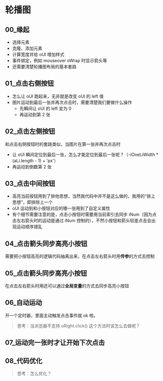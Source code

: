 # 轮播图

## 00_缘起

- 选择元素
- 克隆、添加元素
- 计算宽度并给 oUl 增加样式
- 事件绑定，例如 mouseover oWrap 时显示箭头等
- 还需要清楚轮播图布局的基本套路

## 01_点击右侧按钮

- 怎么让 oUl 跑起来，无非就是改变 oUl 的 left 值
- 图片运动到最后一张并再次点击时，需要清楚我们要做什么操作
    - 先瞬间让 oUl 的 left 变为 0
    - 再运动到第 2 张

## 02_点击左侧按钮

和点击右侧按钮时的套路类似，当图片在第一张并再次点击时

- 让 oUl 瞬间定位到最后一张，怎么才能定位到最后一张呢？（-iOneLiWidth * (aLi.length - 1) + 'px'）
- 再运动到倒数第 2 张

## 03_点击中间按钮

- 高亮当前按钮用到了排他思想，当然我代码中并不是这么做的，我用的“排上思想”，即排除上一个
- oUl 运动到和小按钮对应的哪一张用到了自定义属性
- 有个细节需要注意的是，点击小按钮时需要用当前索引去同步 iNum（因为点击左右箭头时的运动是通过 iNum 控制的），不然小按钮和箭头较差点击会出现运动顺序错乱

## 04_点击箭头同步高亮小按钮

需要把小按钮高亮的逻辑代码抽离出来，在点击左右箭头时用**传参**的方式去控制

## 05_点击箭头同步高亮小按钮

在点击左右箭头时用还可以通过**全局变量**的方式去同步高亮小按钮

## 06_自动运动

开一个定时器，里面主动触发点击事件就 ok 啦。

> 思考：当浏览器不支持 oRight.click() 这个方法时该怎么去做呢？

## 07_运动完一张时才让开始下次点击

## 08_代码优化

> 思考：怎么优化？

